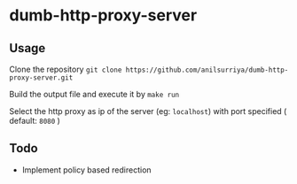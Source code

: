 # dumb-http-proxy-server
## Usage
Clone the repository
`git clone https://github.com/anilsurriya/dumb-http-proxy-server.git`

Build the output file and execute it by
`make run`

Select the http proxy as ip of the server (eg: `localhost`) with port specified ( default: `8080` )
## Todo
- Implement policy based redirection
